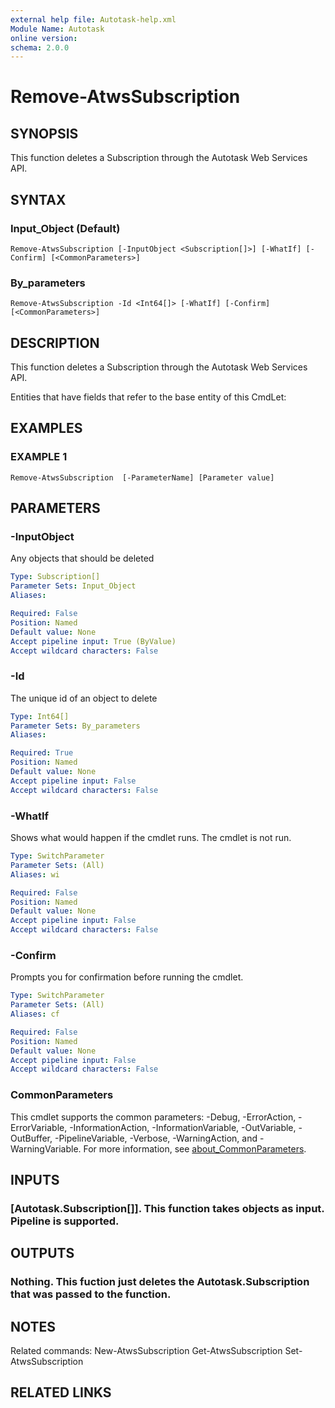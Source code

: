 ```yaml
---
external help file: Autotask-help.xml
Module Name: Autotask
online version:
schema: 2.0.0
---
```


# Remove-AtwsSubscription

## SYNOPSIS
This function deletes a Subscription through the Autotask Web Services API.

## SYNTAX

### Input_Object (Default)
```
Remove-AtwsSubscription [-InputObject <Subscription[]>] [-WhatIf] [-Confirm] [<CommonParameters>]
```

### By_parameters
```
Remove-AtwsSubscription -Id <Int64[]> [-WhatIf] [-Confirm] [<CommonParameters>]
```

## DESCRIPTION
This function deletes a Subscription through the Autotask Web Services API.

Entities that have fields that refer to the base entity of this CmdLet:

## EXAMPLES

### EXAMPLE 1
```
Remove-AtwsSubscription  [-ParameterName] [Parameter value]
```

## PARAMETERS

### -InputObject
Any objects that should be deleted

```yaml
Type: Subscription[]
Parameter Sets: Input_Object
Aliases:

Required: False
Position: Named
Default value: None
Accept pipeline input: True (ByValue)
Accept wildcard characters: False
```

### -Id
The unique id of an object to delete

```yaml
Type: Int64[]
Parameter Sets: By_parameters
Aliases:

Required: True
Position: Named
Default value: None
Accept pipeline input: False
Accept wildcard characters: False
```

### -WhatIf
Shows what would happen if the cmdlet runs.
The cmdlet is not run.

```yaml
Type: SwitchParameter
Parameter Sets: (All)
Aliases: wi

Required: False
Position: Named
Default value: None
Accept pipeline input: False
Accept wildcard characters: False
```

### -Confirm
Prompts you for confirmation before running the cmdlet.

```yaml
Type: SwitchParameter
Parameter Sets: (All)
Aliases: cf

Required: False
Position: Named
Default value: None
Accept pipeline input: False
Accept wildcard characters: False
```

### CommonParameters
This cmdlet supports the common parameters: -Debug, -ErrorAction, -ErrorVariable, -InformationAction, -InformationVariable, -OutVariable, -OutBuffer, -PipelineVariable, -Verbose, -WarningAction, and -WarningVariable. For more information, see [about_CommonParameters](http://go.microsoft.com/fwlink/?LinkID=113216).

## INPUTS

### [Autotask.Subscription[]]. This function takes objects as input. Pipeline is supported.
## OUTPUTS

### Nothing. This fuction just deletes the Autotask.Subscription that was passed to the function.
## NOTES
Related commands:
New-AtwsSubscription
 Get-AtwsSubscription
 Set-AtwsSubscription

## RELATED LINKS

